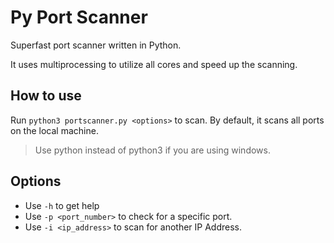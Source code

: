 # Py Port Scanner
Superfast port scanner written in Python.

It uses multiprocessing to utilize all cores and speed up the scanning.

## How to use
Run `python3 portscanner.py <options>` to scan. By default, it scans all ports on the local machine.
> Use python instead of python3 if you are using windows.

## Options
- Use `-h` to get help
- Use `-p <port_number>` to check for a specific port.
- Use `-i <ip_address>` to scan for another IP Address.
